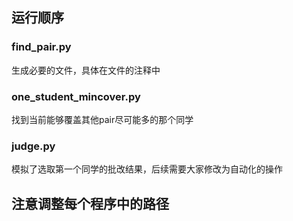 ## 运行顺序
### find_pair.py

生成必要的文件，具体在文件的注释中

### one_student_mincover.py

找到当前能够覆盖其他pair尽可能多的那个同学

### judge.py

模拟了选取第一个同学的批改结果，后续需要大家修改为自动化的操作

## 注意调整每个程序中的路径


